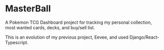 # MasterBall

A Pokemon TCG Dashboard project for tracking my personal collection, most wanted cards, decks, and buy/sell list. 

This is an evolution of my previous project, Eevee, and used Django/React-Typescript. 
